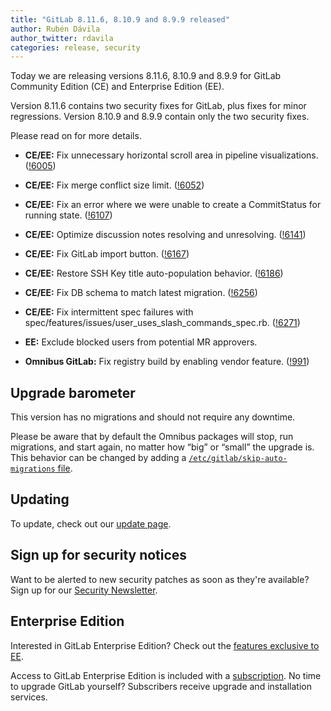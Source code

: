 ```yaml
---
title: "GitLab 8.11.6, 8.10.9 and 8.9.9 released"
author: Rubén Dávila
author_twitter: rdavila
categories: release, security
---
```


Today we are releasing versions 8.11.6, 8.10.9 and 8.9.9 for GitLab Community
Edition (CE) and Enterprise Edition (EE).

Version 8.11.6 contains two security fixes for GitLab, plus fixes for minor
regressions. Version 8.10.9 and 8.9.9 contain only the two security fixes.

Please read on for more details.

<!-- more -->

- **CE/EE:** Fix unnecessary horizontal scroll area in pipeline visualizations. ([!6005])
- **CE/EE:** Fix merge conflict size limit. ([!6052])
- **CE/EE:** Fix an error where we were unable to create a CommitStatus for running state. ([!6107])
- **CE/EE:** Optimize discussion notes resolving and unresolving. ([!6141])
- **CE/EE:** Fix GitLab import button. ([!6167])
- **CE/EE:** Restore SSH Key title auto-population behavior. ([!6186])
- **CE/EE:** Fix DB schema to match latest migration. ([!6256])
- **CE/EE:** Fix intermittent spec failures with spec/features/issues/user_uses_slash_commands_spec.rb. ([!6271])

- **EE:** Exclude blocked users from potential MR approvers.

- **Omnibus GitLab:** Fix registry build by enabling vendor feature. ([!991])

[!6186]: https://gitlab.com/gitlab-org/gitlab-ce/merge_requests/6186
[!6107]: https://gitlab.com/gitlab-org/gitlab-ce/merge_requests/6107
[!6005]: https://gitlab.com/gitlab-org/gitlab-ce/merge_requests/6005
[!6271]: https://gitlab.com/gitlab-org/gitlab-ce/merge_requests/6271
[!6141]: https://gitlab.com/gitlab-org/gitlab-ce/merge_requests/6141
[!6256]: https://gitlab.com/gitlab-org/gitlab-ce/merge_requests/6256
[!6167]: https://gitlab.com/gitlab-org/gitlab-ce/merge_requests/6167
[!6052]: https://gitlab.com/gitlab-org/gitlab-ce/merge_requests/6052

[!991]: https://gitlab.com/gitlab-org/omnibus-gitlab/merge_requests/991

## Upgrade barometer

This version has no migrations and should not require any downtime.

Please be aware that by default the Omnibus packages will stop, run migrations,
and start again, no matter how “big” or “small” the upgrade is. This behavior
can be changed by adding a [`/etc/gitlab/skip-auto-migrations`
file](http://doc.gitlab.com/omnibus/update/README.html).

## Updating

To update, check out our [update page](https://about.gitlab.com/update/).

## Sign up for security notices

Want to be alerted to new security patches as soon as they're available? Sign up
for our [Security Newsletter](https://about.gitlab.com/contact/).

## Enterprise Edition

Interested in GitLab Enterprise Edition? Check out the [features exclusive to
EE](https://about.gitlab.com/features/#enterprise).

Access to GitLab Enterprise Edition is included with a [subscription](https://about.gitlab.com/pricing/).
No time to upgrade GitLab yourself? Subscribers receive upgrade and installation
services.
